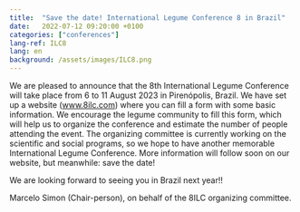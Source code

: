 ```yaml
---
title:  "Save the date! International Legume Conference 8 in Brazil"
date:   2022-07-12 09:20:00 +0100
categories: ["conferences"]
lang-ref: ILC8
lang: en
background: /assets/images/ILC8.png
---
```


We are pleased to announce that the 8th International Legume Conference will take place from 6 to 11 August 2023 in Pirenópolis, Brazil. We have set up a website (www.8ilc.com) where you can fill a form with some basic information. We encourage the legume community to fill this form, which will help us to organize the conference and estimate the number of people attending the event. The organizing committee is currently working on the scientific and social programs, so we hope to have another memorable International Legume Conference. More information will follow soon on our website, but meanwhile: save the date!
 
We are looking forward to seeing you in Brazil next year!!
 
Marcelo Simon (Chair-person), on behalf of the 8ILC organizing committee.

